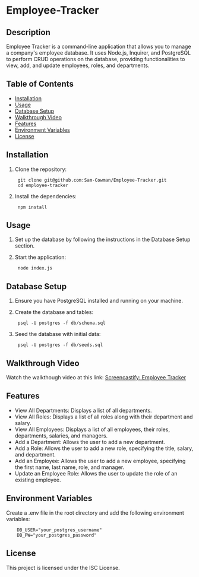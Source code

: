 # Employee-Tracker

## Description
Employee Tracker is a command-line application that allows you to manage a company's employee database. It uses Node.js, Inquirer, and PostgreSQL to perform CRUD operations on the database, providing functionalities to view, add, and update employees, roles, and departments.

## Table of Contents
- [Installation](#installation)
- [Usage](#usage)
- [Database Setup](#database-setup)
- [Walkthrough Video](#walkthrough-video)
- [Features](#features)
- [Environment Variables](#environment-variables)
- [License](#license)

## Installation
1. Clone the repository:
   
        git clone git@github.com:Sam-Cowman/Employee-Tracker.git 
        cd employee-tracker

2. Install the dependencies:

        npm install

## Usage
1. Set up the database by following the instructions in the Database Setup section.
2. Start the application:

        node index.js
## Database Setup
1. Ensure you have PostgreSQL installed and running on your machine.
2. Create the database and tables:

        psql -U postgres -f db/schema.sql

3. Seed the database with initial data:

        psql -U postgres -f db/seeds.sql

## Walkthrough Video

Watch the walkthough video at this link: [Screencastify: Employee Tracker](https://drive.google.com/file/d/1ZE-zb6dxsbPArs9PZUobW6BHiqpFtMEF/view)



## Features
* View All Departments: Displays a list of all departments.
* View All Roles: Displays a list of all roles along with their department and salary.
* View All Employees: Displays a list of all employees, their roles, departments, salaries, and managers.
* Add a Department: Allows the user to add a new department.
* Add a Role: Allows the user to add a new role, specifying the title, salary, and department.
* Add an Employee: Allows the user to add a new employee, specifying the first name, last name, role, and manager.
* Update an Employee Role: Allows the user to update the role of an existing employee.

## Environment Variables 
Create a .env file in the root directory and add the following environment variables:

        DB_USER="your_postgres_username"
        DB_PW="your_postgres_password"

## License 
This project is licensed under the ISC License.